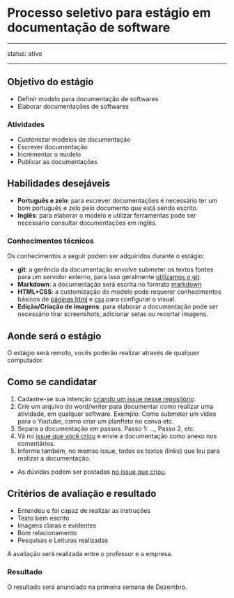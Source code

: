 # Processo seletivo para estágio em documentação de software

---
status: ativo

---

## Objetivo do estágio

- Definir modelo para documentação de softwares
- Elaborar documentações de softwares

### Atividades

- Customizar modelos de documentação
- Escrever documentação
- Incrementar o modelo
- Publicar as documentações

## Habilidades desejáveis

* **Português e zelo**: para escrever documentações é necessário ter um bom português e zelo pelo documento que está sendo escrito.
* **Inglês**: para elaborar o modelo e utilizar ferramentas pode ser necessário consultar documentações em inglês.

### Conhecimentos técnicos

Os conhecimentos a seguir podem ser adquiridos durante o estágio:

* **git**: a gerência da documentação envolve submeter os textos fontes para um servidor externo, para isso geralmente [utilizamos o git](https://git-scm.com/book/pt-br/v2).
* **Markdown**: a documentação será escrita no formato [markdown](https://github.com/adam-p/markdown-here/wiki/Markdown-Cheatsheet)
* **HTML+CSS**: a customização do modelo pode requerer conhecimentos básicos de [páginas html](https://www.w3schools.com/html/) e [css](https://www.w3schools.com/css/) para configurar o visual.
* **Edição/Criação de imagens**: para elaborar a documentação pode ser necessário tirar screenshots, adicionar setas ou recortar imagens.

## Aonde será o estágio

O estágio será remoto, vocês poderão realizar através de qualquer computador.

## Como se candidatar


1. Cadastre-se sua intenção [criando um issue nesse repositório](https://github.com/edusantana/selecao/issues/new?title=Est%C3%A1gio%20sobre%20documenta%C3%A7%C3%A3o%20de%20software).
2. Crie um arquivo do word/writer para documentar como realizar uma atividade, em qualquer software. Exemplo: Como submeter um vídeo para o Youtube, como criar um planfleto no canva etc.
3. Separa a documentação em passos. Passo 1: ..., Passo 2, etc.
4. Vá no [issue que você criou](https://github.com/edusantana/selecao/issues) e envie a documentação como anexo nos comentários.
5. Informe também, no memso issue, todos os textos (links) que leu para realizar a documentação.

- As dúvidas podem ser postadas [no issue que criou](https://github.com/edusantana/selecao/issues).

## Critérios de avaliação e resultado

- Entendeu e foi capaz de realizar as instruções
- Texto bem escrito
- Imagens claras e evidentes
- Bom relacionamento
- Pesquisas e Leituras realizadas

A avaliação será realizada entre o professor e a empresa.

### Resultado

O resultado será anunciado na primeira semana de Dezembro.
